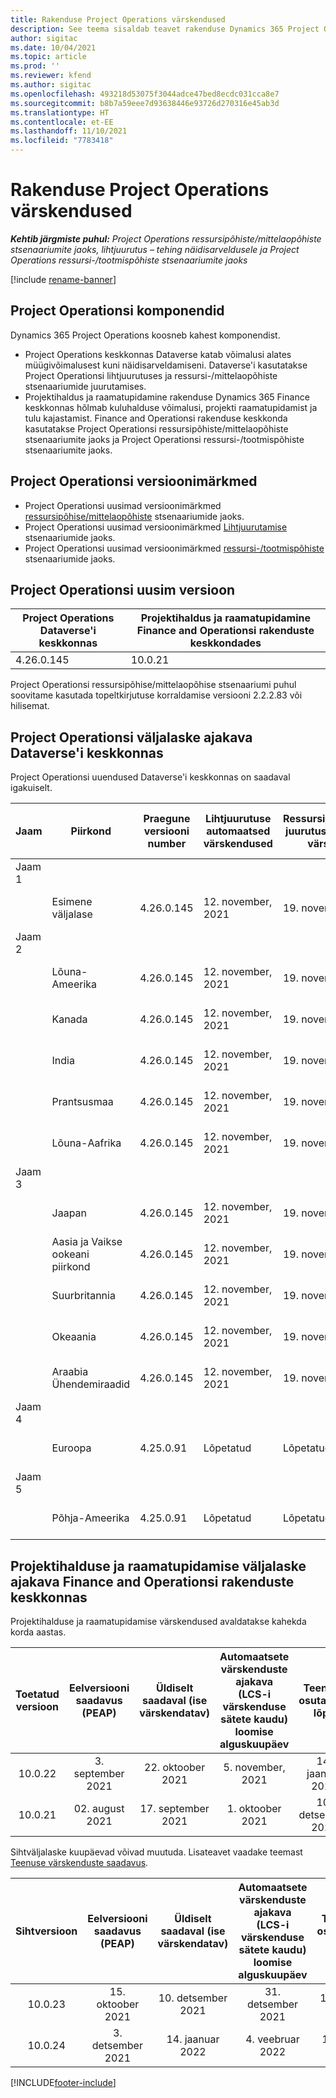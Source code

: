 ```yaml
---
title: Rakenduse Project Operations värskendused
description: See teema sisaldab teavet rakenduse Dynamics 365 Project Operations väljastatud versioonide kohta.
author: sigitac
ms.date: 10/04/2021
ms.topic: article
ms.prod: ''
ms.reviewer: kfend
ms.author: sigitac
ms.openlocfilehash: 493218d53075f3044adce47bed8ecdc031cca8e7
ms.sourcegitcommit: b8b7a59eee7d93638446e93726d270316e45ab3d
ms.translationtype: HT
ms.contentlocale: et-EE
ms.lasthandoff: 11/10/2021
ms.locfileid: "7783418"
---
```

# <a name="project-operations-updates"></a>Rakenduse Project Operations värskendused

_**Kehtib järgmiste puhul:** Project Operations ressursipõhiste/mittelaopõhiste stsenaariumite jaoks, lihtjuurutus – tehing näidisarveldusele ja Project Operations ressursi-/tootmispõhiste stsenaariumite jaoks_

[!include [rename-banner](~/includes/cc-data-platform-banner.md)]

## <a name="project-operations-components"></a>Project Operationsi komponendid

Dynamics 365 Project Operations koosneb kahest komponendist.

- Project Operations keskkonnas Dataverse katab võimalusi alates müügivõimalusest kuni näidisarveldamiseni. Dataverse'i kasutatakse Project Operationsi lihtjuurutuses ja ressursi-/mittelaopõhiste stsenaariumide juurutamises.
- Projektihaldus ja raamatupidamine rakenduse Dynamics 365 Finance keskkonnas hõlmab kuluhalduse võimalusi, projekti raamatupidamist ja tulu kajastamist. Finance and Operationsi rakenduse keskkonda kasutatakse Project Operationsi ressursipõhiste/mittelaopõhiste stsenaariumite jaoks ja Project Operationsi ressursi-/tootmispõhiste stsenaariumite jaoks.

## <a name="project-operations-release-notes"></a>Project Operationsi versioonimärkmed
- Project Operationsi uusimad versioonimärkmed [ressursipõhise/mittelaopõhiste](whats-new-oct-2021-resource-based.md) stsenaariumide jaoks.
- Project Operationsi uusimad versioonimärkmed [Lihtjuurutamise](../pro/whats-new/whats-new-oct-2021-lite.md) stsenaariumide jaoks.
- Project Operationsi uusimad versioonimärkmed [ ressursi-/tootmispõhiste](../prod-pma/whats-new/whats-new-jul-2021-stocked.md) stsenaariumide jaoks.

## <a name="project-operations-latest-version"></a>Project Operationsi uusim versioon

| Project Operations Dataverse'i keskkonnas | Projektihaldus ja raamatupidamine Finance and Operationsi rakenduste keskkondades | 
| --- | --- |
| 4.26.0.145 | 10.0.21 |

Project Operationsi ressursipõhise/mittelaopõhise stsenaariumi puhul soovitame kasutada topeltkirjutuse korraldamise versiooni 2.2.2.83 või hilisemat.

## <a name="release-schedule-for-project-operations-on-dataverse-environment"></a>Project Operationsi väljalaske ajakava Dataverse'i keskkonnas

Project Operationsi uuendused Dataverse'i keskkonnas on saadaval igakuiselt. 

| Jaam | Piirkond | Praegune versiooni number | Lihtjuurutuse automaatsed värskendused | Ressursi/mitteloapõhise juurutuse automaatsed värskendused | Järgmise versiooni number | Järgmine versioon üldiselt saadaval |
|-----------|-----------------------|-----------------|--------------------|---------------------|---------------------|---------------------|
| Jaam 1 |   &nbsp;              |    &nbsp;       | &nbsp;             |      &nbsp;         |      &nbsp;         |      &nbsp;         |
|   &nbsp;  | Esimene väljalase         |  4.26.0.145     | 12. november, 2021  | 19. november, 2021   | TBD                 | 03. detsember 2021   |
| Jaam 2 |   &nbsp;              |    &nbsp;       | &nbsp;             |      &nbsp;         |      &nbsp;         |      &nbsp;         |
|   &nbsp;  | Lõuna-Ameerika         |  4.26.0.145     | 12. november, 2021  | 19. november, 2021   | TBD                 | 03. detsember 2021   |
|   &nbsp;  | Kanada                |  4.26.0.145     | 12. november, 2021  | 19. november, 2021   | TBD                 | 03. detsember 2021   |
|   &nbsp;  | India                 |  4.26.0.145     | 12. november, 2021  | 19. november, 2021   | TBD                 | 03. detsember 2021   |
|   &nbsp;  | Prantsusmaa                |  4.26.0.145     | 12. november, 2021  | 19. november, 2021   | TBD                 | 03. detsember 2021   |
|   &nbsp;  | Lõuna-Aafrika          |  4.26.0.145     | 12. november, 2021  | 19. november, 2021   | TBD                 | 03. detsember 2021   |
| Jaam 3 |      &nbsp;           |     &nbsp;      |     &nbsp;         |      &nbsp;         |      &nbsp;         |      &nbsp;         |
|   &nbsp;  | Jaapan                 |  4.26.0.145     | 12. november, 2021  | 19. november, 2021   | TBD                 | 10. detsember 2021   |
|   &nbsp;  | Aasia ja Vaikse ookeani piirkond          |  4.26.0.145     | 12. november, 2021  | 19. november, 2021   | TBD                 | 10. detsember 2021   |
|   &nbsp;  | Suurbritannia         |  4.26.0.145     | 12. november, 2021  | 19. november, 2021   | TBD                 | 10. detsember 2021   |
|   &nbsp;  | Okeaania               |  4.26.0.145     | 12. november, 2021  | 19. november, 2021   | TBD                 | 10. detsember 2021   |
|   &nbsp;  | Araabia Ühendemiraadid  |  4.26.0.145     | 12. november, 2021  | 19. november, 2021   | TBD                 | 10. detsember 2021   |
| Jaam 4 |     &nbsp;            |     &nbsp;      |     &nbsp;         |      &nbsp;         |      &nbsp;         |      &nbsp;         |
|   &nbsp;  | Euroopa                |  4.25.0.91      | Lõpetatud           | Lõpetatud            | 4.26.0.145          | 12. november, 2021   |
| Jaam 5 |     &nbsp;            |     &nbsp;      |     &nbsp;         |      &nbsp;         |      &nbsp;         |      &nbsp;         |
|   &nbsp;  | Põhja-Ameerika         |  4.25.0.91      | Lõpetatud           | Lõpetatud            | 4.26.0.145          | 19. november, 2021   |


## <a name="release-schedule-for-project-management-and-accounting-in-the-finance-and-operations-apps-environment"></a>Projektihalduse ja raamatupidamise väljalaske ajakava Finance and Operationsi rakenduste keskkonnas

Projektihalduse ja raamatupidamise värskendused avaldatakse kahekda korda aastas.

|Toetatud versioon| Eelversiooni saadavus (PEAP) | Üldiselt saadaval (ise värskendatav) | Automaatsete värskenduste ajakava (LCS-i värskenduse sätete kaudu) loomise alguskuupäev |   Teenuse osutamise lõpp   |
|:---------------:|:---------------------------:|:---------------------------------:|:--------------------------------------------------------------------:|:------------------:|
|     10.0.22     |      3. september 2021      |        22. oktoober 2021           |                          5. november, 2021                            | 14. jaanuar 2022   |
|    10.0.21      |         02. august 2021     |           17. september 2021      |                             1. oktoober 2021                          |  10. detsember 2021 |


Sihtväljalaske kuupäevad võivad muutuda. Lisateavet vaadake teemast [Teenuse värskenduste saadavus](/dynamics365/fin-ops-core/fin-ops/get-started/public-preview-releases?toc=%2fdynamics365%2ffinance%2ftoc.json).

|Sihtversioon | Eelversiooni saadavus (PEAP) | Üldiselt saadaval (ise värskendatav) | Automaatsete värskenduste ajakava (LCS-i värskenduse sätete kaudu) loomise alguskuupäev |   Teenuse osutamise lõpp   |
|:---------------:|:---------------------------:|:---------------------------------:|:--------------------------------------------------------------------:|:------------------:|
|     10.0.23     |      15. oktoober 2021       |        10. detsember 2021          |                          31. detsember 2021                           | 18. märts 2022     |
|     10.0.24     |      3. detsember 2021       |        14. jaanuar 2022           |                          4. veebruar 2022                            | 15. aprill 2022     |

[!INCLUDE[footer-include](../includes/footer-banner.md)]
